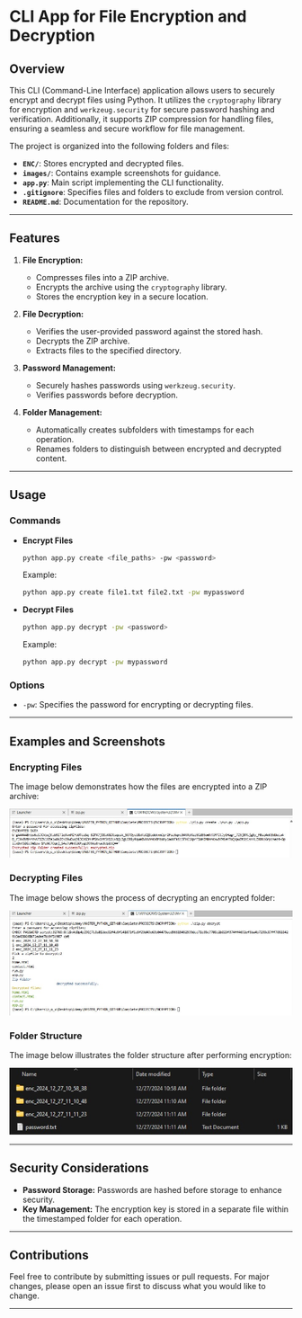 # CLI App for File Encryption and Decryption

## Overview
This CLI (Command-Line Interface) application allows users to securely encrypt and decrypt files using Python. It utilizes the `cryptography` library for encryption and `werkzeug.security` for secure password hashing and verification. Additionally, it supports ZIP compression for handling files, ensuring a seamless and secure workflow for file management.

The project is organized into the following folders and files:

- **`ENC/`**: Stores encrypted and decrypted files.
- **`images/`**: Contains example screenshots for guidance.
- **`app.py`**: Main script implementing the CLI functionality.
- **`.gitignore`**: Specifies files and folders to exclude from version control.
- **`README.md`**: Documentation for the repository.

---

## Features

1. **File Encryption:**
   - Compresses files into a ZIP archive.
   - Encrypts the archive using the `cryptography` library.
   - Stores the encryption key in a secure location.

2. **File Decryption:**
   - Verifies the user-provided password against the stored hash.
   - Decrypts the ZIP archive.
   - Extracts files to the specified directory.

3. **Password Management:**
   - Securely hashes passwords using `werkzeug.security`.
   - Verifies passwords before decryption.

4. **Folder Management:**
   - Automatically creates subfolders with timestamps for each operation.
   - Renames folders to distinguish between encrypted and decrypted content.

---

## Usage

### Commands

- **Encrypt Files**
  ```bash
  python app.py create <file_paths> -pw <password>
  ```
  Example:
  ```bash
  python app.py create file1.txt file2.txt -pw mypassword
  ```
  
- **Decrypt Files**
  ```bash
  python app.py decrypt -pw <password>
  ```
  Example:
  ```bash
  python app.py decrypt -pw mypassword
  ```

### Options
- `-pw`: Specifies the password for encrypting or decrypting files.

---

## Examples and Screenshots

### Encrypting Files
The image below demonstrates how the files are encrypted into a ZIP archive:

![Encryption Process](images/encrypt.jpeg)

### Decrypting Files
The image below shows the process of decrypting an encrypted folder:

![Decryption Process](images/decryptingOneoftheFolders.jpeg)

### Folder Structure
The image below illustrates the folder structure after performing encryption:

![Folder Structure](images/foldersCreatedEncrypt.jpeg)

---

## Security Considerations
- **Password Storage:** Passwords are hashed before storage to enhance security.
- **Key Management:** The encryption key is stored in a separate file within the timestamped folder for each operation.

---

## Contributions
Feel free to contribute by submitting issues or pull requests. For major changes, please open an issue first to discuss what you would like to change.

---
